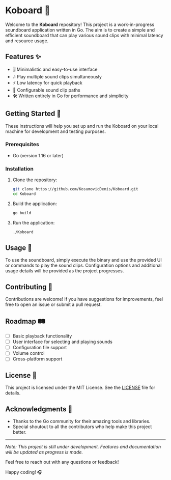 # Koboard 🎵

Welcome to the **Koboard** repository! This project is a work-in-progress soundboard application written in Go. The aim is to create a simple and efficient soundboard that can play various sound clips with minimal latency and resource usage.

## Features ✨

- 🎚️ Minimalistic and easy-to-use interface
- 🎶 Play multiple sound clips simultaneously
- ⚡ Low latency for quick playback
- 🔧 Configurable sound clip paths
- 🛠️ Written entirely in Go for performance and simplicity

## Getting Started 🚀

These instructions will help you set up and run the Koboard on your local machine for development and testing purposes.

### Prerequisites

- Go (version 1.16 or later)

### Installation

1. Clone the repository:
    ```sh
    git clone https://github.com/KosumovicDenis/Koboard.git
    cd Koboard
    ```

2. Build the application:
    ```sh
    go build
    ```

3. Run the application:
    ```sh
    ./Koboard
    ```

## Usage 🎤

To use the soundboard, simply execute the binary and use the provided UI or commands to play the sound clips. Configuration options and additional usage details will be provided as the project progresses.

## Contributing 🤝

Contributions are welcome! If you have suggestions for improvements, feel free to open an issue or submit a pull request.

## Roadmap 🛤️

- [ ] Basic playback functionality
- [ ] User interface for selecting and playing sounds
- [ ] Configuration file support
- [ ] Volume control
- [ ] Cross-platform support

## License 📄

This project is licensed under the MIT License. See the [LICENSE](LICENSE) file for details.

## Acknowledgments 💖

- Thanks to the Go community for their amazing tools and libraries.
- Special shoutout to all the contributors who help make this project better.

---

*Note: This project is still under development. Features and documentation will be updated as progress is made.*

Feel free to reach out with any questions or feedback!

Happy coding! 🎧
